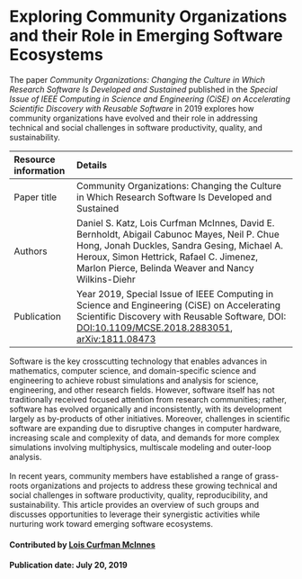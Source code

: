 # Exploring Community Organizations and their Role in Emerging Software Ecosystems

 The paper *Community Organizations: Changing the Culture in Which Research Software Is Developed and Sustained* published in the *Special Issue of IEEE Computing in Science and Engineering (CiSE) on Accelerating Scientific Discovery with Reusable Software* in 2019 explores how community organizations have evolved and their role in addressing technical and social challenges in software productivity, quality, and sustainability. 


Resource information | Details
:--- | :--- 
Paper title  | Community Organizations: Changing the Culture in Which Research Software Is Developed and Sustained
Authors | Daniel S. Katz, Lois Curfman McInnes, David E. Bernholdt, Abigail Cabunoc Mayes, Neil P. Chue Hong, Jonah Duckles, Sandra Gesing, Michael A. Heroux, Simon Hettrick, Rafael C. Jimenez, Marlon Pierce, Belinda Weaver and Nancy Wilkins-Diehr
Publication | Year 2019, Special Issue of IEEE Computing in Science and Engineering (CiSE) on Accelerating Scientific Discovery with Reusable Software, DOI: [DOI:10.1109/MCSE.2018.2883051](https://dx.doi.org/10.1109/MCSE.2018.2883051), [arXiv:1811.08473](https://arxiv.org/abs/1811.08473)

Software is the key crosscutting technology that enables advances in mathematics, computer science, and domain-specific science and engineering to achieve robust simulations and analysis for science, engineering, and other research fields. However, software itself has not traditionally received focused attention from research communities; rather, software has evolved organically and inconsistently, with its development largely as by-products of other initiatives. Moreover, challenges in scientific software are expanding due to disruptive changes in computer hardware, increasing scale and complexity of data, and demands for more complex simulations involving multiphysics, multiscale modeling and outer-loop analysis. <br> <br>
In recent years, community members have established a range of grass-roots organizations and projects to address these growing technical and social challenges in software productivity, quality, reproducibility, and sustainability. This article provides an overview of such groups and discusses opportunities to leverage their synergistic activities while nurturing work toward emerging software ecosystems.

#### Contributed by [Lois Curfman McInnes](https://github.com/curfman)

#### Publication date: July 20, 2019

<!---
Publish: yes
RSS update: 2018-12-17
Categories: collaboration
Topics: projects and organizations
Tags: paper
Level: 2
Prerequisites: defaults
Aggregate: none
--->
